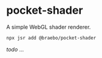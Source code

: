 # pocket-shader

A simple WebGL shader renderer.

```bash
npx jsr add @braebo/pocket-shader
```

_todo_ ...